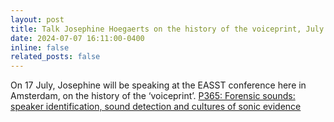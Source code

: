 ```yaml
---
layout: post
title: Talk Josephine Hoegaerts on the history of the voiceprint, July 17. 
date: 2024-07-07 16:11:00-0400
inline: false
related_posts: false
---
```


On 17 July, Josephine will be speaking at the EASST conference here in Amsterdam, on the history of the ‘voiceprint’. [P365: Forensic sounds: speaker identification, sound detection and cultures of sonic evidence](https://nomadit.co.uk/conference/easst-4s2024/p/14449)

